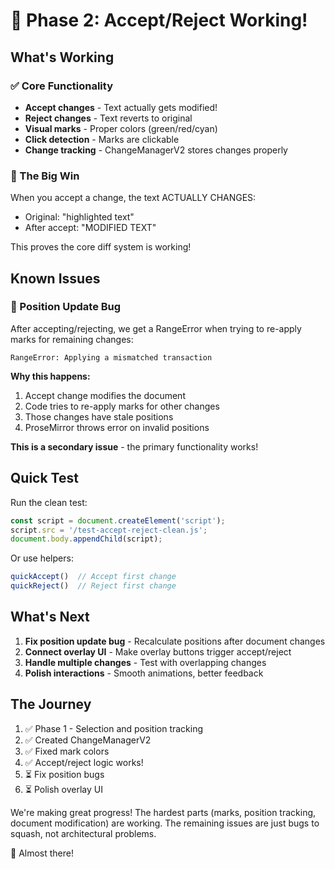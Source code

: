 # 🎉 Phase 2: Accept/Reject Working!

## What's Working

### ✅ Core Functionality
- **Accept changes** - Text actually gets modified!
- **Reject changes** - Text reverts to original
- **Visual marks** - Proper colors (green/red/cyan)
- **Click detection** - Marks are clickable
- **Change tracking** - ChangeManagerV2 stores changes properly

### 🎯 The Big Win
When you accept a change, the text ACTUALLY CHANGES:
- Original: "highlighted text"
- After accept: "MODIFIED TEXT"

This proves the core diff system is working!

## Known Issues

### 🐛 Position Update Bug
After accepting/rejecting, we get a RangeError when trying to re-apply marks for remaining changes:
```
RangeError: Applying a mismatched transaction
```

**Why this happens:**
1. Accept change modifies the document
2. Code tries to re-apply marks for other changes
3. Those changes have stale positions
4. ProseMirror throws error on invalid positions

**This is a secondary issue** - the primary functionality works!

## Quick Test

Run the clean test:
```javascript
const script = document.createElement('script');
script.src = '/test-accept-reject-clean.js';
document.body.appendChild(script);
```

Or use helpers:
```javascript
quickAccept()  // Accept first change
quickReject()  // Reject first change
```

## What's Next

1. **Fix position update bug** - Recalculate positions after document changes
2. **Connect overlay UI** - Make overlay buttons trigger accept/reject
3. **Handle multiple changes** - Test with overlapping changes
4. **Polish interactions** - Smooth animations, better feedback

## The Journey

1. ✅ Phase 1 - Selection and position tracking
2. ✅ Created ChangeManagerV2
3. ✅ Fixed mark colors  
4. ✅ Accept/reject logic works!
5. ⏳ Fix position bugs
6. ⏳ Polish overlay UI

We're making great progress! The hardest parts (marks, position tracking, document modification) are working. The remaining issues are just bugs to squash, not architectural problems.

🚀 Almost there! 
